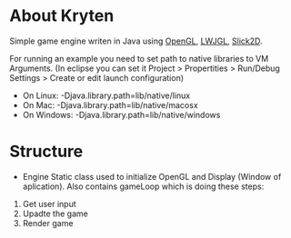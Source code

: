 # About Kryten
Simple game engine writen in Java using [OpenGL](https://www.opengl.org/), [LWJGL](http://www.lwjgl.org/), [Slick2D](http://slick.ninjacave.com/).

For running an example you need to set path to native libraries to VM Arguments. (In eclipse you can set it Project > Propertities > Run/Debug Settings > Create or edit launch configuration)

- On Linux: -Djava.library.path=lib/native/linux
- On Mac: -Djava.library.path=lib/native/macosx
- On Windows: -Djava.library.path=lib/native/windows

# Structure
  - Engine 
  Static class used to initialize OpenGL and Display (Window of aplication). Also contains gameLoop which is doing these steps:

  1. Get user input
  2. Upadte the game
  3. Render game

